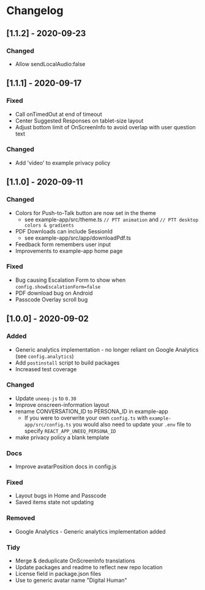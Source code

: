 # Changelog

## [1.1.2] - 2020-09-23

### Changed
- Allow sendLocalAudio:false

## [1.1.1] - 2020-09-17

### Fixed
- Call onTimedOut at end of timeout
- Center Suggested Responses on tablet-size layout
- Adjust bottom limit of OnScreenInfo to avoid overlap with user question text

### Changed
- Add 'video' to example privacy policy

## [1.1.0] - 2020-09-11

### Changed
- Colors for Push-to-Talk button are now set in the theme
  - see example-app/src/theme.ts `// PTT animation` and `// PTT desktop colors & gradients`
- PDF Downloads can include SessionId
  - see example-app/src/app/downloadPdf.ts
- Feedback form remembers user input
- Improvements to example-app home page

### Fixed
- Bug causing Escalation Form to show when `config.showEscalationForm=false`
- PDF download bug on Android
- Passcode Overlay scroll bug

## [1.0.0] - 2020-09-02

### Added
- Generic analytics implementation - no longer reliant on Google Analytics (see `config.analytics`)
- Add `postinstall` script to build packages
- Increased test coverage

### Changed
- Update `uneeq-js` to `0.30`
- Improve onscreen-information layout
- rename CONVERSATION_ID to PERSONA_ID in example-app
  - If you were to overwrite your own `config.ts` with `example-app/src/config.ts` you would also need to update your `.env` file to specify  `REACT_APP_UNEEQ_PERSONA_ID`
- make privacy policy a blank template

### Docs
- Improve avatarPosition docs in config.js

### Fixed
- Layout bugs in Home and Passcode 
- Saved items state not updating

### Removed
- Google Analytics - Generic analytics implementation added

### Tidy
- Merge & deduplicate OnScreenInfo translations
- Update packages and readme to reflect new repo location
- License field in package.json files
- Use to generic avatar name "Digital Human"